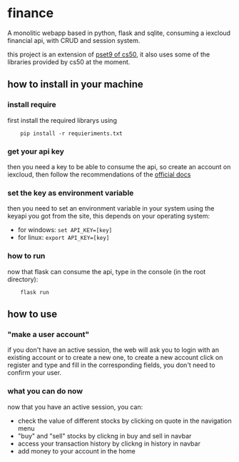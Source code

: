 # finance

A monolitic webapp based in python, flask and sqlite, consuming a iexcloud financial api, with CRUD and session system.

this project is an extension of [pset9 of cs50](https://cs50.harvard.edu/x/2021/psets/9/finance/), it also uses some of the libraries provided by cs50 at the moment.

## how to install in your machine

### install require

first install the required librarys using

```
    pip install -r requieriments.txt
```

### get your api key

then you need a key to be able to consume the api, so create an account on iexcloud, then follow the recommendations of the [official docs](https://iexcloud.zendesk.com/hc/en-us/articles/1500012489741)

### set the key as environment variable

then you need to set an environment variable in your system using the keyapi you got from the site, this depends on your operating system:

* for windows: `set API_KEY=[key]`
* for linux: `export API_KEY=[key]`

### how to run

now that flask can consume the api, type in the console (in the root directory):

```
    flask run
```

## how to use

### "make a user account"

if you don't have an active session, the web will ask you to login with an existing account or to create a new one, to create a new account click on register and type and fill in the corresponding fields, you don't need to confirm your user.

### what you can do now

now that you have an active session, you can:
* check the value of different stocks by clicking on quote in the navigation menu
* "buy" and "sell" stocks by clickng in buy and sell in navbar
* access your transaction history by clickng in history in navbar
* add money to your account in the home